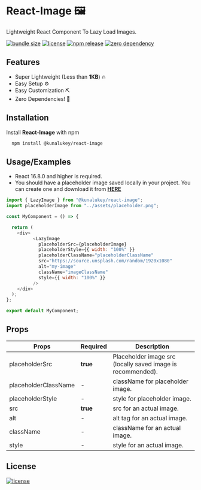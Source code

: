 
# React-Image 🖼

Lightweight React Component To Lazy Load Images.

[![bundle size](https://img.shields.io/bundlephobia/minzip/@kunalukey/react-image?style=for-the-badge)](https://bundlephobia.com/package/@kunalukey/react-image)
[![license](https://img.shields.io/github/license/helloukey/react-image?style=for-the-badge)](LICENSE)
[![npm release](https://img.shields.io/npm/v/@kunalukey/react-image?color=orange&style=for-the-badge)](https://www.npmjs.com/package/@kunalukey/react-image)
[![zero dependency](https://img.shields.io/badge/dependencies-0-success?style=for-the-badge)](package.json)

## Features

- Super Lightweight (Less than **1KB**) 🔥 
- Easy Setup ⚙
- Easy Customization ⛏
- Zero Dependencies! 🤯

## Installation

Install **React-Image** with npm

```bash
  npm install @kunalukey/react-image
```

## Usage/Examples

- React 16.8.0 and higher is required.
- You should have a placeholder image saved locally in your project. You can create one and download it from **[HERE](https://placeholderimage.dev/)**

```javascript
import { LazyImage } from "@kunalukey/react-image";
import placeholderImage from "../assets/placeholder.png";

const MyComponent = () => {

  return (
    <div>
          <LazyImage
            placeholderSrc={placeholderImage}
            placeholderStyle={{ width: "100%" }}
            placeholderClassName="placeholderClassName"
            src="https://source.unsplash.com/random/1920x1080"
			alt="my-image"
			className="imageClassName"
            style={{ width: "100%" }}
          />
    </div>
  );
};

export default MyComponent;
```

## Props

| Props                | Required | Description                                                 |
|----------------------|----------|-------------------------------------------------------------|
| placeholderSrc       | **true** | Placeholder image src (locally saved image is recommended). |
| placeholderClassName | -        | className for placeholder image.                            |
| placeholderStyle     | -        | style for placeholder image.                                |
| src                  | **true** | src for an actual image.                                    |
| alt                  | -        | alt tag for an actual image.                                |
| className            | -        | className for an actual image.                              |
| style                | -        | style for an actual image.                                  |

## License

[![license](https://img.shields.io/github/license/helloukey/react-image?style=for-the-badge)](LICENSE)
